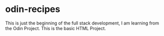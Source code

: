 # odin-recipes

This is just the beginning of the full stack development, I am learning from the Odin Project. This is the basic HTML Project.

